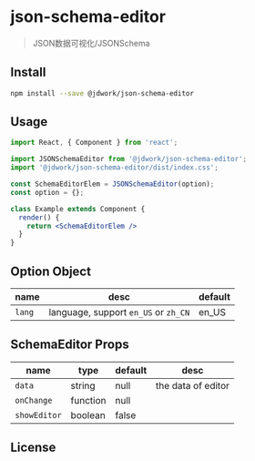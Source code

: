 # json-schema-editor

> JSON数据可视化/JSONSchema

## Install

```bash
npm install --save @jdwork/json-schema-editor
```

## Usage

```jsx
import React, { Component } from 'react';

import JSONSchemaEditor from '@jdwork/json-schema-editor';
import '@jdwork/json-schema-editor/dist/index.css';

const SchemaEditorElem = JSONSchemaEditor(option);
const option = {};

class Example extends Component {
  render() {
    return <SchemaEditorElem />
  }
}
```

## Option Object

|  name  | desc                                 | default |
| ------ | ------------------------------------ | ------- |
| `lang` | language, support `en_US` or `zh_CN` | en_US   |

## SchemaEditor Props

| name         | type     | default | desc               |
| ------------ | -------- | ------- | ------------------ |
| `data`       | string   | null    | the data of editor |
| `onChange`   | function | null    |
| `showEditor` | boolean  | false   |

## License
